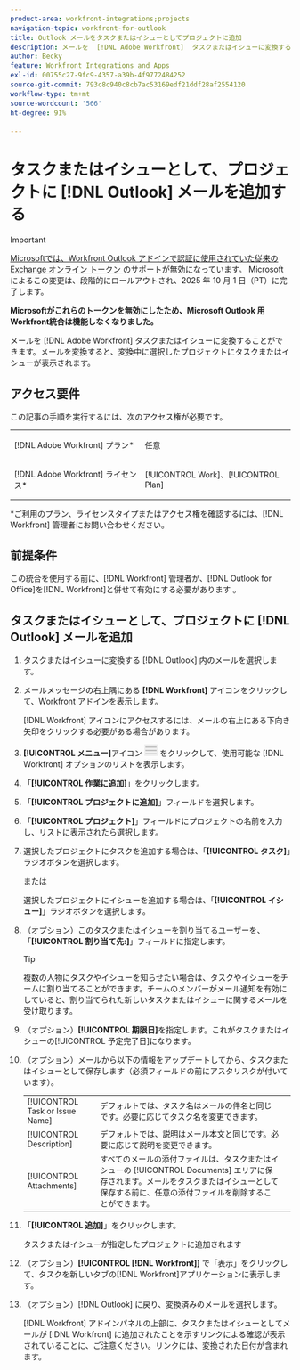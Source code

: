 ```yaml
---
product-area: workfront-integrations;projects
navigation-topic: workfront-for-outlook
title: Outlook メールをタスクまたはイシューとしてプロジェクトに追加
description: メールを  [!DNL Adobe Workfront]  タスクまたはイシューに変換することができます。メールを変換すると、変換中に選択したプロジェクトにタスクまたはイシューが表示されます。
author: Becky
feature: Workfront Integrations and Apps
exl-id: 00755c27-9fc9-4357-a39b-4f9772484252
source-git-commit: 793c8c940c8cb7ac53169edf21ddf28af2554120
workflow-type: tm+mt
source-wordcount: '566'
ht-degree: 91%

---
```


# タスクまたはイシューとして、プロジェクトに [!DNL Outlook] メールを追加する


>[!IMPORTANT]
>
>[Microsoftでは、Workfront Outlook アドインで認証に使用されていた従来の Exchange オンライン トークン ](https://learn.microsoft.com/en-us/office/dev/add-ins/outlook/faq-nested-app-auth-outlook-legacy-tokens) のサポートが無効になっています。 Microsoftによるこの変更は、段階的にロールアウトされ、2025 年 10 月 1 日（PT）に完了します。
>
>**Microsoftがこれらのトークンを無効にしたため、Microsoft Outlook 用Workfront統合は機能しなくなりました。**

メールを [!DNL Adobe Workfront] タスクまたはイシューに変換することができます。メールを変換すると、変換中に選択したプロジェクトにタスクまたはイシューが表示されます。

## アクセス要件

この記事の手順を実行するには、次のアクセス権が必要です。

<table style="table-layout:auto"> 
 <col> 
 <col> 
 <tbody> 
  <tr> 
   <td role="rowheader">[!DNL Adobe Workfront] プラン*</td> 
   <td> <p>任意</p> </td> 
  </tr> 
  <tr> 
   <td role="rowheader">[!DNL Adobe Workfront] ライセンス*</td> 
   <td> <p>[!UICONTROL Work]、[!UICONTROL Plan]</p> </td> 
  </tr> 
 </tbody> 
</table>

&#42;ご利用のプラン、ライセンスタイプまたはアクセス権を確認するには、[!DNL Workfront] 管理者にお問い合わせください。

## 前提条件

この統合を使用する前に、[!DNL Workfront] 管理者が、[!DNL Outlook for Office]を[!DNL Workfront]と併せて有効にする必要があります 。

## タスクまたはイシューとして、プロジェクトに [!DNL Outlook] メールを追加

1. タスクまたはイシューに変換する [!DNL Outlook] 内のメールを選択します。
1. メールメッセージの右上隅にある **[!DNL Workfront]** アイコンをクリックして、Workfront アドインを表示します。

   [!DNL Workfront] アイコンにアクセスするには、メールの右上にある下向き矢印をクリックする必要がある場合があります。

1. **[!UICONTROL メニュー]**&#x200B;アイコン ![o365_addin_menu_icon.png](assets/o365-addin-menu2-icon.png) をクリックして、使用可能な [!DNL Workfront] オプションのリストを表示します。



1. 「**[!UICONTROL 作業に追加]**」をクリックします。

1. 「**[!UICONTROL プロジェクトに追加]**」フィールドを選択します。
1. 「**[!UICONTROL プロジェクト]**」フィールドにプロジェクトの名前を入力し、リストに表示されたら選択します。
1. 選択したプロジェクトにタスクを追加する場合は、「**[!UICONTROL タスク]**」ラジオボタンを選択します。

   または

   選択したプロジェクトにイシューを追加する場合は、「**[!UICONTROL イシュー]**」ラジオボタンを選択します。

1. （オプション）このタスクまたはイシューを割り当てるユーザーを、「**[!UICONTROL 割り当て先:]**」フィールドに指定します。

   >[!TIP]
   >
   >複数の人物にタスクやイシューを知らせたい場合は、タスクやイシューをチームに割り当てることができます。チームのメンバーがメール通知を有効にしていると、割り当てられた新しいタスクまたはイシューに関するメールを受け取ります。


1. （オプション）**[!UICONTROL 期限日]**&#x200B;を指定します。これがタスクまたはイシューの[!UICONTROL 予定完了日]になります。
1. （オプション）メールから以下の情報をアップデートしてから、タスクまたはイシューとして保存します（必須フィールドの前にアスタリスクが付いています）。

   <table style="table-layout:auto">
      <tr>
        <td>[!UICONTROL Task or Issue Name]</td>
        <td>デフォルトでは、タスク名はメールの件名と同じです。必要に応じてタスク名を変更できます。</td>
        <td></td>
      </tr>
      <tr>
        <td>[!UICONTROL Description]</td>
        <td>デフォルトでは、説明はメール本文と同じです。必要に応じて説明を変更できます。</td>
      </tr>
      <tr>
        <td>[!UICONTROL Attachments]</td>
        <td>すべてのメールの添付ファイルは、タスクまたはイシューの [!UICONTROL Documents] エリアに保存されます。メールをタスクまたはイシューとして保存する前に、任意の添付ファイルを削除することができます。</td>
      </tr>
   </table>

1. 「**[!UICONTROL 追加]**」をクリックします。

   タスクまたはイシューが指定したプロジェクトに追加されます

1. （オプション）**[!UICONTROL [!DNL Workfront]]** で「表示」をクリックして、タスクを新しいタブの[!DNL Workfront]アプリケーションに表示します。

1. （オプション）[!DNL Outlook] に戻り、変換済みのメールを選択します。

   [!DNL Workfront] アドインパネルの上部に、タスクまたはイシューとしてメールが [!DNL Workfront] に追加されたことを示すリンクによる確認が表示されていることに、ご注意ください。リンクには、変換された日付が含まれます。



